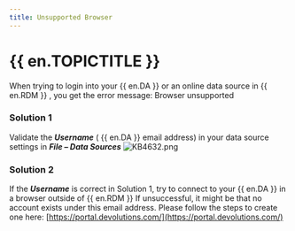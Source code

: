 ```yaml
---
title: Unsupported Browser
---
```

# {{ en.TOPICTITLE }}
When trying to login into your {{ en.DA }} or an online data source in {{ en.RDM }} , you get the error message: Browser unsupported
### Solution 1
Validate the ***Username*** ( {{ en.DA }} email address) in your data source settings in ***File – Data Sources***
![KB4632.png](/img/en/kb/KB4632.png)
### Solution 2
If the ***Username*** is correct in Solution 1, try to connect to your {{ en.DA }} in a browser outside of {{ en.RDM }} If unsuccessful, it might be that no account exists under this email address. Please follow the steps to create one here: [https://portal.devolutions.com/](https://portal.devolutions.com/)
